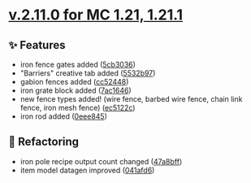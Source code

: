 # [v.2.11.0 for MC 1.21, 1.21.1](https://github.com/XxRexRaptorxX/CityCraft/compare/v.2.11.0-dev1...v.2.11.0-dev12)

## ✨ Features

- iron fence gates added ([5cb3036](https://github.com/XxRexRaptorxX/CityCraft/commit/5cb3036153bb9f158703e62836f9e04954a4eb9e))
- "Barriers" creative tab added ([5532b97](https://github.com/XxRexRaptorxX/CityCraft/commit/5532b97c3b121f689edea2e116eb198b1a73b227))
- gabion fences added ([cc52448](https://github.com/XxRexRaptorxX/CityCraft/commit/cc524487c67b65d078c9a8a195319abbe06b8d50))
- iron grate block added ([7ac1646](https://github.com/XxRexRaptorxX/CityCraft/commit/7ac164677920073623763b2eaffd71bf6680e0c5))
- new fence types added! (wire fence, barbed wire fence, chain link fence, iron mesh fence) ([ec5122c](https://github.com/XxRexRaptorxX/CityCraft/commit/ec5122c72543b3c2f2fdf153ebff76a4076a0390))
- iron rod added ([0eee845](https://github.com/XxRexRaptorxX/CityCraft/commit/0eee84594161280688706403ade3fde3f7a1605a))

## 🔨 Refactoring

- iron pole recipe output count changed ([47a8bff](https://github.com/XxRexRaptorxX/CityCraft/commit/47a8bff1eac5fe1575d664e9f69cd443795350bc))
- item model datagen improved ([041afd6](https://github.com/XxRexRaptorxX/CityCraft/commit/041afd6748c012f66bbf52f81402194c0308babf))

